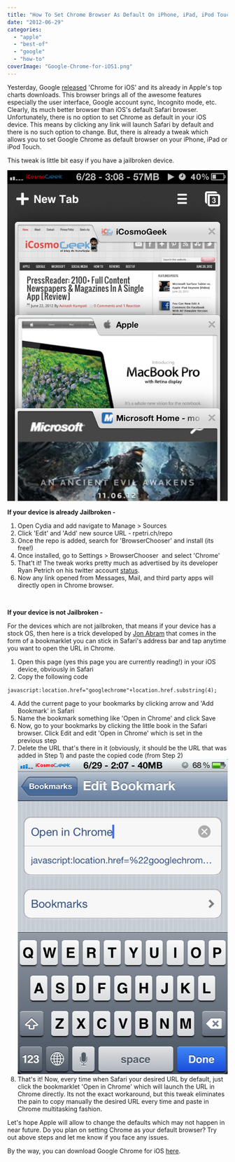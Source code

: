 ```yaml
---
title: "How To Set Chrome Browser As Default On iPhone, iPad, iPod Touch [Jailbreak & Non-Jailbreak Tweaks]"
date: "2012-06-29"
categories: 
  - "apple"
  - "best-of"
  - "google"
  - "how-to"
coverImage: "Google-Chrome-for-iOS1.png"
---
```


Yesterday, Google [released](https://twitter.com/k_avinash/status/218436002560217088) 'Chrome for iOS' and its already in Apple's top charts downloads. This browser brings all of the awesome features especially the user interface, Google account sync, Incognito mode, etc. Clearly, its much better browser than iOS's default Safari browser. Unfortunately, there is no option to set Chrome as default in your iOS device. This means by clicking any link will launch Safari by default and there is no such option to change. But, there is already a tweak which allows you to set Google Chrome as default browser on your iPhone, iPad or iPod Touch.

This tweak is little bit easy if you have a jailbroken device.

[![](images/Google-Chrome-for-iOS1.png "Google-Chrome-for-iOS")](http://iCosmoGeek.com/wp-content/uploads/2012/06/Google-Chrome-for-iOS1.png)

**If your device is already Jailbroken -** 

1. Open Cydia and add navigate to Manage > Sources
2. Click 'Edit' and 'Add' new source URL - rpetri.ch/repo
3. Once the repo is added, search for 'BrowserChooser' and install (its free!)
4. Once installed, go to Settings > BrowserChooser  and select 'Chrome'
5. That't it! The tweak works pretty much as advertised by its developer Ryan Petrich on his twitter account [status](https://twitter.com/rpetrich/status/218581995708628992).
6. Now any link opened from Messages, Mail, and third party apps will directly open in Chrome browser.

 

**If your device is not Jailbroken -** 

For the devices which are not jailbroken, that means if your device has a stock OS, then here is a trick developed by [Jon Abram](http://blog.jonabrams.com/post/26099585134/open-in-chrome) that comes in the form of a bookmarklet you can stick in Safari's address bar and tap anytime you want to open the URL in Chrome.

1. Open this page (yes this page you are currently reading!) in your iOS device, obviously in Safari
2. Copy the following code

```
javascript:location.href="googlechrome"+location.href.substring(4);
```

4. Add the current page to your bookmarks by clicking arrow and 'Add Bookmark' in Safari
5. Name the bookmark something like 'Open in Chrome' and click Save
6. Now, go to your bookmarks by clicking the little book in the Safari browser. Click Edit and edit 'Open in Chrome' which is set in the previous step
7. Delete the URL that's there in it (obviously, it should be the URL that was added in Step 1) and paste the copied code (from Step 2) [![](images/Bookmarklet-Code-to-set-Chrome-as-Default-in-iOS.png "Bookmarklet Code to set Chrome as Default in iOS")](http://iCosmoGeek.com/wp-content/uploads/2012/06/Bookmarklet-Code-to-set-Chrome-as-Default-in-iOS.png)
8. That's it! Now, every time when Safari your desired URL by default, just click the bookmarklet 'Open in Chrome' which will launch the URL in Chrome directly. Its not the exact workaround, but this tweak eliminates the pain to copy manually the desired URL every time and paste in Chrome multitasking fashion.

Let's hope Apple will allow to change the defaults which may not happen in near future. Do you plan on setting Chrome as your default browser? Try out above steps and let me know if you face any issues.

By the way, you can download Google Chrome for iOS [here](http://itunes.apple.com/us/app/chrome/id535886823).

